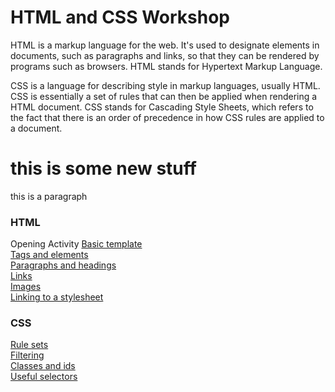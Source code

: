 # HTML and CSS Workshop

HTML is a markup language for the web. It's used to designate elements in documents, such as paragraphs and links, so that they can be rendered by programs such as browsers. HTML stands for Hypertext Markup Language.

CSS is a language for describing style in markup languages, usually HTML. CSS is essentially a set of rules that can then be applied when rendering a HTML document. CSS stands for Cascading Style Sheets, which refers to the fact that there is an order of precedence in how CSS rules are applied to a document.

# this is some new stuff

this is a paragraph

### HTML

Opening Activity
[Basic template](basic.md)  
[Tags and elements](elements.md)  
[Paragraphs and headings](p_and_h.md)  
[Links](links.md)  
[Images](images.md)  
[Linking to a stylesheet](stylesheet.md)  

### CSS

[Rule sets](rules.md)  
[Filtering](filter.md)  
[Classes and ids](classes.md)  
[Useful selectors](selectors.md)  
